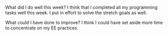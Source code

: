 What did I do well this week?
I think that I completed all my programming tasks well this week.  I put in
effort to solve the stretch goals as well.

What could I have done to improve?
I think I could have set aside more time to concentrate on my EE practices.
